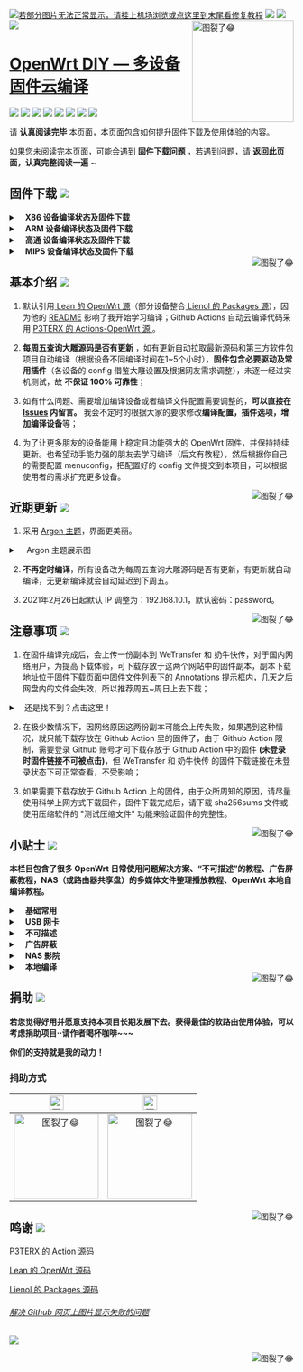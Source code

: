 [![若部分图片无法正常显示，请挂上机场浏览或点这里到末尾看修复教程](https://visitor-badge.glitch.me/badge?page_id=OpenWrt-DIY-visitor-badge)](#解决-github-网页上图片显示失败的问题) [![](https://img.shields.io/github/last-commit/coolsnowwolf/lede/master?color=FFFFFF&label=%E6%BA%90%E7%A0%81%E6%9B%B4%E6%96%B0)](https://github.com/coolsnowwolf/lede) [![](https://img.shields.io/github/release-date/IvanSolis1989/OpenWrt-DIY?color=FFFFFF&label=%E5%9B%BA%E4%BB%B6%E6%9B%B4%E6%96%B0)](https://github.com/IvanSolis1989/OpenWrt-DIY/actions) [![](https://img.shields.io/badge/QQ群-点击加入-FFFFFF.svg)](https://jq.qq.com/?_wv=1027&k=9Sh2iNhT)
<a href="#readme">
    <img src="https://img.vim-cn.com/db/018fac69e39167b5a6f692dfe5b715eccf2960.jpg" alt="图裂了😂" title="OpenWrt-DIY" align="right" height="180" />
</a>

[OpenWrt DIY — 多设备固件云编译](https://jq.qq.com/?_wv=1027&k=9Sh2iNhT)
======================

[![](https://img.shields.io/badge/-目录:-696969.svg)](#readme) [![](https://img.shields.io/badge/-固件下载-F5F5F5.svg)](#固件下载-) [![](https://img.shields.io/badge/-基本介绍-F5F5F5.svg)](#基本介绍-) [![](https://img.shields.io/badge/-近期更新-F5F5F5.svg)](#近期更新-) [![](https://img.shields.io/badge/-注意事项-F5F5F5.svg)](#注意事项-) [![](https://img.shields.io/badge/-小贴士-F5F5F5.svg)](#小贴士-) [![](https://img.shields.io/badge/-捐助-F5F5F5.svg)](#捐助-) [![](https://img.shields.io/badge/-鸣谢-F5F5F5.svg)](#鸣谢-)

请 **认真阅读完毕** 本页面，本页面包含如何提升固件下载及使用体验的内容。

如果您未阅读完本页面，可能会遇到 **固件下载问题** ，若遇到问题，请 **返回此页面，认真完整阅读一遍** ~

## 固件下载 [![](https://img.shields.io/badge/-支持设备、编译状态及固件下载-F5F5F5.svg)](#固件下载-)
<details>
 <summary><b>&nbsp;&nbsp;&nbsp; X86  设备编译状态及固件下载</b></summary>
    
<br/>
 
**点击下表中 [![](https://img.shields.io/badge/设备-passing-32CD32.svg)](https://github.com/IvanSolis1989/OpenWrt-DIY/actions) 即可跳转到该设备固件下载页面** 
|   序号    |     X86设备  |   X86设备编译状态及下载链接 |   插件配置   | 备注说明   |
| :-----------------: | :-------------: |:-----------------: | :-----------------: |  :-----------------: | 
| 1 |   [![](https://img.shields.io/badge/OpenWrt-x86_(64位)-FFFFFF.svg)](https://github.com/IvanSolis1989/OpenWrt-DIY/actions/workflows/x86_64.yml)    | [![](https://github.com/IvanSolis1989/OpenWrt-DIY/workflows/Build%20X86(64bit)%20OpenWrt/badge.svg)](https://github.com/IvanSolis1989/OpenWrt-DIY/actions/workflows/x86_64.yml) |[![](https://img.shields.io/badge/编译-配置-orange.svg)](https://github.com/IvanSolis1989/OpenWrt-DIY/blob/main/config/x86_64.config) |  |  
| 2 |    [![](https://img.shields.io/badge/OpenWrt-x86_(32位)-FFFFFF.svg)](https://github.com/IvanSolis1989/OpenWrt-DIY/actions/workflows/x86.yml)     |[![](https://github.com/IvanSolis1989/OpenWrt-DIY/workflows/Build%20X86(32bit)%20OpenWrt/badge.svg)](https://github.com/IvanSolis1989/OpenWrt-DIY/actions/workflows/x86.yml) |[![](https://img.shields.io/badge/编译-配置-orange.svg)](https://github.com/IvanSolis1989/OpenWrt-DIY/blob/main/config/x86.config) | | 

**提示：**[![](https://img.shields.io/badge/设备-passing-32CD32.svg)](https://github.com/IvanSolis1989/OpenWrt-DIY/actions) 标志为正常，[![](https://img.shields.io/badge/设备-failing-DC143C.svg)](https://github.com/IvanSolis1989/OpenWrt-DIY/actions) 或 [![](https://img.shields.io/badge/设备-no_status-A9A9A9.svg)](https://github.com/IvanSolis1989/OpenWrt-DIY/actions) 不代表所有编译均失败。请点击 [![](https://img.shields.io/badge/设备-状态-32CD32.svg)](https://github.com/IvanSolis1989/OpenWrt-DIY/actions) 到 **Actions** 进一步查看。

</details>

<details>
 <summary><b>&nbsp;&nbsp;&nbsp; ARM 设备编译状态及固件下载</b></summary>
    
<br/>
 
**点击下表中 [![](https://img.shields.io/badge/设备-passing-32CD32.svg)](https://github.com/IvanSolis1989/OpenWrt-DIY/actions) 即可跳转到该设备固件下载页面** 
|    序号   |     ARM设备    |   ARM设备编译状态及下载链接 |   插件配置   | 备注说明   |
| :-----------------: | :-------------: |:-----------------: | :-----------------: |  :-----------------: | 
| 1 |       [![](https://img.shields.io/badge/OpenWrt-N1_盒子-FFFFFF.svg)](https://github.com/IvanSolis1989/OpenWrt-DIY/actions/workflows/N1.yml)         |[![](https://github.com/IvanSolis1989/OpenWrt-DIY/workflows/Build%20N1%20OpenWrt/badge.svg)](https://github.com/IvanSolis1989/OpenWrt-DIY/actions/workflows/N1.yml) |[![](https://img.shields.io/badge/编译-配置-orange.svg)](https://github.com/IvanSolis1989/OpenWrt-DIY/blob/main/config/Lean_Docker_LEDE_N1.config)  | | 
| 2 |    [![](https://img.shields.io/badge/OpenWrt-树莓派_3B/3B+-FFFFFF.svg)](https://github.com/IvanSolis1989/OpenWrt-DIY/actions/workflows/rpi3.yml)   | [![](https://github.com/IvanSolis1989/OpenWrt-DIY/workflows/Build%20RaspBerryPi3%20OpenWrt/badge.svg)](https://github.com/IvanSolis1989/OpenWrt-DIY/actions/workflows/rpi3.yml) |[![](https://img.shields.io/badge/编译-配置-orange.svg)](https://github.com/IvanSolis1989/OpenWrt-DIY/blob/main/config/rpi3-lean-openwrt.config) | 含 USB 网卡驱动 |
| 3 |    [![](https://img.shields.io/badge/OpenWrt-树莓派_4B-FFFFFF.svg)](https://github.com/IvanSolis1989/OpenWrt-DIY/actions/workflows/raspberrypi4.yml)    | [![](https://github.com/IvanSolis1989/OpenWrt-DIY/workflows/Build%20RaspBerryPi4%20OpenWrt/badge.svg)](https://github.com/IvanSolis1989/OpenWrt-DIY/actions/workflows/raspberrypi4.yml)  |[![](https://img.shields.io/badge/编译-配置-orange.svg)](https://github.com/IvanSolis1989/OpenWrt-DIY/blob/main/config/raspberrypi4.config)  | 含 USB 网卡驱动 |
| 4|      [![](https://img.shields.io/badge/OpenWrt-NanoPi_NEO2-FFFFFF.svg)](https://github.com/IvanSolis1989/OpenWrt-DIY/actions/workflows/NanoPi_NEO2.yml)     |  [![](https://github.com/IvanSolis1989/OpenWrt-DIY/workflows/Build%20NanoPi%20NEO2%20OpenWrt/badge.svg)](https://github.com/IvanSolis1989/OpenWrt-DIY/actions/workflows/NanoPi_NEO2.yml)  |[![](https://img.shields.io/badge/编译-配置-orange.svg)](https://github.com/IvanSolis1989/OpenWrt-DIY/blob/main/config/NEO2.config)  | ZIP 解压后刷写 |
| 5|      [![](https://img.shields.io/badge/OpenWrt-NanoPi_R2S-FFFFFF.svg)](https://github.com/IvanSolis1989/OpenWrt-DIY/actions/workflows/r2s.yml)     |  [![](https://github.com/IvanSolis1989/OpenWrt-DIY/workflows/Build%20NanoPi%20R2S%20OpenWrt/badge.svg)](https://github.com/IvanSolis1989/OpenWrt-DIY/actions/workflows/r2s.yml)  |[![](https://img.shields.io/badge/编译-配置-orange.svg)](https://github.com/IvanSolis1989/OpenWrt-DIY/blob/main/config/r2s.config)  | ZIP 解压后刷写 |
| 6|      [![](https://img.shields.io/badge/OpenWrt-NanoPi_R4S_1G-FFFFFF.svg)](https://github.com/IvanSolis1989/OpenWrt-DIY/actions/workflows/r4s-1g.yml)     |  [![](https://github.com/IvanSolis1989/OpenWrt-DIY/workflows/Build%20NanoPi%20R4S%201Gb%20OpenWrt/badge.svg)](https://github.com/IvanSolis1989/OpenWrt-DIY/actions/workflows/r4s-1g.yml)  |[![](https://img.shields.io/badge/编译-配置-orange.svg)](https://github.com/IvanSolis1989/OpenWrt-DIY/blob/main/config/r4s-1g.config)  | ZIP 解压后刷写 |
| 7|      [![](https://img.shields.io/badge/OpenWrt-NanoPi_R4S_4G-FFFFFF.svg)](https://github.com/IvanSolis1989/OpenWrt-DIY/actions/workflows/r4s-4g.yml)     |  [![](https://github.com/IvanSolis1989/OpenWrt-DIY/workflows/Build%20NanoPi%20R4S%204Gb%20OpenWrt/badge.svg)](https://github.com/IvanSolis1989/OpenWrt-DIY/actions/workflows/r4s-4g.yml)  |[![](https://img.shields.io/badge/编译-配置-orange.svg)](https://github.com/IvanSolis1989/OpenWrt-DIY/blob/main/config/r4s-4g.config)  | ZIP 解压后刷写 |
| 8|     [![](https://img.shields.io/badge/OpenWrt-Amlogic_S905X3-FFFFFF.svg)](https://github.com/IvanSolis1989/OpenWrt-DIY/actions/workflows/S905x3.yml)   | [![](https://github.com/IvanSolis1989/OpenWrt-DIY/workflows/Build%20Amlogic%20S905X3%20OpenWrt/badge.svg)](https://github.com/IvanSolis1989/OpenWrt-DIY/actions/workflows/S905x3.yml) |[![](https://img.shields.io/badge/编译-配置-orange.svg)](https://github.com/IvanSolis1989/OpenWrt-DIY/blob/main/config/S905x3.config) |   |
| 9|     [![](https://img.shields.io/badge/OpenWrt-香橙派_Zero_Plus-FFFFFF.svg)](https://github.com/IvanSolis1989/OpenWrt-DIY/actions/workflows/opzp.yml)   | [![](https://github.com/IvanSolis1989/OpenWrt-DIY/workflows/Build%20香橙派%20Zero%20Plus%20OpenWrt/badge.svg)](https://github.com/IvanSolis1989/OpenWrt-DIY/actions/workflows/opzp.yml) |[![](https://img.shields.io/badge/编译-配置-orange.svg)](https://github.com/IvanSolis1989/OpenWrt-DIY/blob/main/config/opzp.config) |   |
|10|       [![](https://img.shields.io/badge/OpenWrt-K3-FFFFFF.svg)](https://github.com/IvanSolis1989/OpenWrt-DIY/actions/workflows/K3.yml)           |[![](https://github.com/IvanSolis1989/OpenWrt-DIY/workflows/Build%20K3%20OpenWrt/badge.svg)](https://github.com/IvanSolis1989/OpenWrt-DIY/actions/workflows/K3.yml) |[![](https://img.shields.io/badge/编译-配置-orange.svg)](https://github.com/IvanSolis1989/OpenWrt-DIY/blob/main/config/k3.config)  |  | 
|11|       [![](https://img.shields.io/badge/OpenWrt-Linksys_Wrt1900acs-FFFFFF.svg)](https://github.com/IvanSolis1989/OpenWrt-DIY/actions/workflows/linksys_wrt1900acs.yml)           |[![](https://github.com/IvanSolis1989/OpenWrt-DIY/workflows/Build%20Linksys%20Wrt1900acs%20OpenWrt/badge.svg)](https://github.com/IvanSolis1989/OpenWrt-DIY/actions/workflows/linksys_wrt1900acs.yml) |[![](https://img.shields.io/badge/编译-配置-orange.svg)](https://github.com/IvanSolis1989/OpenWrt-DIY/blob/main/config/linksys_wrt1900acs.config)  |  | 
|12|       [![](https://img.shields.io/badge/OpenWrt-Linksys_Wrt3200acm-FFFFFF.svg)](https://github.com/IvanSolis1989/OpenWrt-DIY/actions/workflows/linksys_wrt3200acm.yml)           |[![](https://github.com/IvanSolis1989/OpenWrt-DIY/workflows/Build%20Linksys%20Wrt3200acm%20OpenWrt/badge.svg)](https://github.com/IvanSolis1989/OpenWrt-DIY/actions/workflows/linksys_wrt3200acm.yml) |[![](https://img.shields.io/badge/编译-配置-orange.svg)](https://github.com/IvanSolis1989/OpenWrt-DIY/blob/main/config/linksys_wrt3200acm.config)  |  | 
|13|       [![](https://img.shields.io/badge/OpenWrt-Linksys_Wrt32x-FFFFFF.svg)](https://github.com/IvanSolis1989/OpenWrt-DIY/actions/workflows/linksys_wrt32x.yml)           |[![](https://github.com/IvanSolis1989/OpenWrt-DIY/workflows/Build%20Linksys%20Wrt32x%20OpenWrt/badge.svg)](https://github.com/IvanSolis1989/OpenWrt-DIY/actions/workflows/linksys_wrt32x.yml) |[![](https://img.shields.io/badge/编译-配置-orange.svg)](https://github.com/IvanSolis1989/OpenWrt-DIY/blob/main/config/linksys_wrt32x.config)  |  | 

**提示：**[![](https://img.shields.io/badge/设备-passing-32CD32.svg)](https://github.com/IvanSolis1989/OpenWrt-DIY/actions) 标志为正常，[![](https://img.shields.io/badge/设备-failing-DC143C.svg)](https://github.com/IvanSolis1989/OpenWrt-DIY/actions) 或 [![](https://img.shields.io/badge/设备-no_status-A9A9A9.svg)](https://github.com/IvanSolis1989/OpenWrt-DIY/actions) 不代表所有编译均失败。请点击 [![](https://img.shields.io/badge/设备-状态-32CD32.svg)](https://github.com/IvanSolis1989/OpenWrt-DIY/actions) 到 **Actions** 进一步查看。

</details>

<details>
 <summary><b>&nbsp;&nbsp;&nbsp; 高通 设备编译状态及固件下载</b></summary>
    
<br/>

**点击下表中 [![](https://img.shields.io/badge/设备-passing-32CD32.svg)](https://github.com/IvanSolis1989/OpenWrt-DIY/actions) 即可跳转到该设备固件下载页面** 
|    序号   |     高通平台     |   高通设备编译状态及下载链接 |   插件配置   | 备注说明   |
| :-----------------: | :-------------: |:-----------------: | :-----------------: |  :-----------------: | 
| 1 |        [![](https://img.shields.io/badge/OpenWrt-竞斗云-FFFFFF.svg)](https://github.com/IvanSolis1989/OpenWrt-DIY/actions/workflows/gdock.yml)         |[![](https://github.com/IvanSolis1989/OpenWrt-DIY/workflows/Build%20G-Dock%20OpenWrt/badge.svg)](https://github.com/IvanSolis1989/OpenWrt-DIY/actions/workflows/gdock.yml) |[![](https://img.shields.io/badge/编译-配置-orange.svg)](https://github.com/IvanSolis1989/OpenWrt-DIY/blob/main/config/gdock-lean-openwrt.config)  | | 
| 2|     [![](https://img.shields.io/badge/OpenWrt-网件_R7800-FFFFFF.svg)](https://github.com/IvanSolis1989/OpenWrt-DIY/actions/workflows/R7800.yml)   | [![](https://github.com/IvanSolis1989/OpenWrt-DIY/workflows/Build%20Netgear%20R7800%20OpenWrt/badge.svg)](https://github.com/IvanSolis1989/OpenWrt-DIY/actions/workflows/R7800.yml) |[![](https://img.shields.io/badge/编译-配置-orange.svg)](https://github.com/IvanSolis1989/OpenWrt-DIY/blob/main/config/r7800.config) |   |
| 3|     [![](https://img.shields.io/badge/OpenWrt-网件_3800-FFFFFF.svg)](https://github.com/IvanSolis1989/OpenWrt-DIY/actions/workflows/netgear3800.yml)   | [![](https://github.com/IvanSolis1989/OpenWrt-DIY/workflows/Build%20Netgear%203800%20OpenWrt/badge.svg)](https://github.com/IvanSolis1989/OpenWrt-DIY/actions/workflows/netgear3800.yml) |[![](https://img.shields.io/badge/编译-配置-orange.svg)](https://github.com/IvanSolis1989/OpenWrt-DIY/blob/main/config/netgear3800.config) |   |
| 4 |        [![](https://img.shields.io/badge/OpenWrt-K2T-FFFFFF.svg)](https://github.com/IvanSolis1989/OpenWrt-DIY/actions/workflows/K2T.yml)           | [![](https://github.com/IvanSolis1989/OpenWrt-DIY/workflows/Build%20K2T%20OpenWrt/badge.svg)](https://github.com/IvanSolis1989/OpenWrt-DIY/actions/workflows/K2T.yml)|[![](https://img.shields.io/badge/编译-配置-orange.svg)](https://github.com/IvanSolis1989/OpenWrt-DIY/blob/main/config/Lean_LEDE_K2T.config) | | 
| 5|     [![](https://img.shields.io/badge/OpenWrt-星际宝盒_CM520-FFFFFF.svg)](https://github.com/IvanSolis1989/OpenWrt-DIY/actions/workflows/CM520.yml)   | [![](https://github.com/IvanSolis1989/OpenWrt-DIY/workflows/Build%20星际宝盒%20CM520%20OpenWrt/badge.svg)](https://github.com/IvanSolis1989/OpenWrt-DIY/actions/workflows/CM520.yml) |[![](https://img.shields.io/badge/编译-配置-orange.svg)](https://github.com/IvanSolis1989/OpenWrt-DIY/blob/main/config/CM520.config) |   |

**提示：**[![](https://img.shields.io/badge/设备-passing-32CD32.svg)](https://github.com/IvanSolis1989/OpenWrt-DIY/actions) 标志为正常，[![](https://img.shields.io/badge/设备-failing-DC143C.svg)](https://github.com/IvanSolis1989/OpenWrt-DIY/actions) 或 [![](https://img.shields.io/badge/设备-no_status-A9A9A9.svg)](https://github.com/IvanSolis1989/OpenWrt-DIY/actions) 不代表所有编译均失败。请点击 [![](https://img.shields.io/badge/设备-状态-32CD32.svg)](https://github.com/IvanSolis1989/OpenWrt-DIY/actions) 到 **Actions** 进一步查看。

</details>

<details>
 <summary><b>&nbsp;&nbsp;&nbsp; MIPS 设备编译状态及固件下载</b></summary>
    
<br/>

**点击下表中 [![](https://img.shields.io/badge/设备-passing-32CD32.svg)](https://github.com/IvanSolis1989/OpenWrt-DIY/actions) 即可跳转到该设备固件下载页面** 
|    序号   |     MIPS设备     |   MIPS设备编译状态及下载链接 |   插件配置   | 备注说明   |
| :-----------------: | :-------------: |:-----------------: | :-----------------: |  :-----------------: | 
| 1 |        [![](https://img.shields.io/badge/OpenWrt-极路由_B70-FFFFFF.svg)](https://github.com/IvanSolis1989/OpenWrt-DIY/actions/workflows/B70.yml)        |[![](https://github.com/IvanSolis1989/OpenWrt-DIY/workflows/Build%20HiWiFi%20B70%20OpenWrt/badge.svg)](https://github.com/IvanSolis1989/OpenWrt-DIY/actions/workflows/B70.yml)|[![](https://img.shields.io/badge/编译-配置-orange.svg)](https://github.com/IvanSolis1989/OpenWrt-DIY/blob/main/config/B70.config) | |
|2|        [![](https://img.shields.io/badge/OpenWrt-K2P-FFFFFF.svg)](https://github.com/IvanSolis1989/OpenWrt-DIY/actions/workflows/K2P.yml)           |[![](https://github.com/IvanSolis1989/OpenWrt-DIY/workflows/Build%20K2P%20OpenWrt/badge.svg)](https://github.com/IvanSolis1989/OpenWrt-DIY/actions/workflows/K2P.yml)|[![](https://img.shields.io/badge/编译-配置-orange.svg)](https://github.com/IvanSolis1989/OpenWrt-DIY/blob/main/config/Lean_LEDE_K2P.config) | |
| 3 |    [![](https://img.shields.io/badge/OpenWrt-红米_AC2100-FFFFFF.svg)](https://github.com/IvanSolis1989/OpenWrt-DIY/actions/workflows/redmi_ac2100.yml)     | [![](https://github.com/IvanSolis1989/OpenWrt-DIY/workflows/Build%20Redmi%20AC2100%20OpenWrt/badge.svg)](https://github.com/IvanSolis1989/OpenWrt-DIY/actions/workflows/redmi_ac2100.yml) |[![](https://img.shields.io/badge/编译-配置-orange.svg)](https://github.com/IvanSolis1989/OpenWrt-DIY/blob/main/config/redmi_ac2100.config) | | 
| 4 |    [![](https://img.shields.io/badge/OpenWrt-Newifi3_D2-FFFFFF.svg)](https://github.com/IvanSolis1989/OpenWrt-DIY/actions/workflows/Newifi_D2.yml)      |  [![](https://github.com/IvanSolis1989/OpenWrt-DIY/workflows/Build%20Newifi%20D2%20OpenWrt/badge.svg)](https://github.com/IvanSolis1989/OpenWrt-DIY/actions/workflows/Newifi_D2.yml) |[![](https://img.shields.io/badge/编译-配置-orange.svg)](https://github.com/IvanSolis1989/OpenWrt-DIY/blob/main/config/Newifi_D2.config)  | | 
|5 |     [![](https://img.shields.io/badge/OpenWrt-小娱_C5-FFFFFF.svg)](https://github.com/IvanSolis1989/OpenWrt-DIY/actions/workflows/xiaoyu_xy-c5.yml)        | [![](https://github.com/IvanSolis1989/OpenWrt-DIY/workflows/Build%20XiaoYu%20XY-C5%20OpenWrt/badge.svg)](https://github.com/IvanSolis1989/OpenWrt-DIY/actions/workflows/xiaoyu_xy-c5.yml)   |[![](https://img.shields.io/badge/编译-配置-orange.svg)](https://github.com/IvanSolis1989/OpenWrt-DIY/blob/main/config/xiaoyu_xy-c5.config)  |  |
| 6|     [![](https://img.shields.io/badge/OpenWrt-小米_R3G-FFFFFF.svg)](https://github.com/IvanSolis1989/OpenWrt-DIY/actions/workflows/R3G.yml)   | [![](https://github.com/IvanSolis1989/OpenWrt-DIY/workflows/Build%20Mi%20R3G%20OpenWrt/badge.svg)](https://github.com/IvanSolis1989/OpenWrt-DIY/actions/workflows/R3G.yml) |[![](https://img.shields.io/badge/编译-配置-orange.svg)](https://github.com/IvanSolis1989/OpenWrt-DIY/blob/main/config/r3g.config) |   |
| 7|     [![](https://img.shields.io/badge/OpenWrt-小米_R3P-FFFFFF.svg)](https://github.com/IvanSolis1989/OpenWrt-DIY/actions/workflows/Mi_3Pro.yml)   | [![](https://github.com/IvanSolis1989/OpenWrt-DIY/workflows/Build%20Mi%20R3P%20OpenWrt/badge.svg)](https://github.com/IvanSolis1989/OpenWrt-DIY/actions/workflows/Mi_3Pro.yml) |[![](https://img.shields.io/badge/编译-配置-orange.svg)](https://github.com/IvanSolis1989/OpenWrt-DIY/blob/main/config/r3p.config) |   |
| 8|     [![](https://img.shields.io/badge/OpenWrt-小米_Mini-FFFFFF.svg)](https://github.com/IvanSolis1989/OpenWrt-DIY/actions/workflows/MI_mini.yml)   | [![](https://github.com/IvanSolis1989/OpenWrt-DIY/workflows/Build%20Mi%20Mini%20OpenWrt/badge.svg)](https://github.com/IvanSolis1989/OpenWrt-DIY/actions/workflows/MI_mini.yml) |[![](https://img.shields.io/badge/编译-配置-orange.svg)](https://github.com/IvanSolis1989/OpenWrt-DIY/blob/main/config/Mi_mini.config) |   |
| 9 |     [![](https://img.shields.io/badge/OpenWrt-优酷_L1-FFFFFF.svg)](https://github.com/IvanSolis1989/OpenWrt-DIY/actions/workflows/youkuL1.yml)   | [![](https://github.com/IvanSolis1989/OpenWrt-DIY/workflows/Build%20Youku%20L1%20OpenWrt/badge.svg)](https://github.com/IvanSolis1989/OpenWrt-DIY/actions/workflows/youkuL1.yml) |[![](https://img.shields.io/badge/编译-配置-orange.svg)](https://github.com/IvanSolis1989/OpenWrt-DIY/blob/main/config/youkuL1.config) |   |

**提示：**[![](https://img.shields.io/badge/设备-passing-32CD32.svg)](https://github.com/IvanSolis1989/OpenWrt-DIY/actions) 标志为正常，[![](https://img.shields.io/badge/设备-failing-DC143C.svg)](https://github.com/IvanSolis1989/OpenWrt-DIY/actions) 或 [![](https://img.shields.io/badge/设备-no_status-A9A9A9.svg)](https://github.com/IvanSolis1989/OpenWrt-DIY/actions) 不代表所有编译均失败。请点击 [![](https://img.shields.io/badge/设备-状态-32CD32.svg)](https://github.com/IvanSolis1989/OpenWrt-DIY/actions) 到 **Actions** 进一步查看。

</details>

<a href="#readme">
    <img src="https://img.shields.io/badge/-返回顶部-orange.svg" alt="图裂了😂" title="返回顶部" align="right"/>
</a>

## 基本介绍 [![](https://img.shields.io/badge/-项目基本介绍-F5F5F5.svg)](#基本介绍-)

1. 默认引用[ Lean 的 OpenWrt 源](https://github.com/coolsnowwolf/lede)（部分设备整合[ Lienol 的 Packages 源](https://github.com/Lienol/openwrt-packages)），因为他的 [README](https://github.com/coolsnowwolf/lede/blob/master/README.md) 影响了我开始学习编译；Github Actions 自动云编译代码采用 [P3TERX 的 Actions-OpenWrt 源 ](https://github.com/P3TERX/Actions-OpenWrt)。

2.  **每周五查询大雕源码是否有更新** ，如有更新自动拉取最新源码和第三方软件包项目自动编译（根据设备不同编译时间在1~5个小时），**固件包含必要驱动及常用插件**（各设备的 config 借鉴大雕设置及根据网友需求调整），未逐一经过实机测试，故 **不保证 100% 可靠性**；

3. 如有什么问题、需要增加编译设备或者编译文件配置需要调整的，**可以直接在 [Issues](https://github.com/IvanSolis1989/OpenWrt-DIY/issues) 内留言。** 我会不定时的根据大家的要求修改**编译配置，插件选项，增加编译设备**等；

4. 为了让更多朋友的设备能用上稳定且功能强大的 OpenWrt 固件，并保持持续更新。也希望动手能力强的朋友去学习编译（后文有教程），然后根据你自己的需要配置 menuconfig，把配置好的 config 文件提交到本项目，可以根据使用者的需求扩充更多设备。

<a href="#readme">
    <img src="https://img.shields.io/badge/-返回顶部-orange.svg" alt="图裂了😂" title="返回顶部" align="right"/>
</a>

## 近期更新 [![](https://img.shields.io/badge/-近期固件更新-F5F5F5.svg)](#近期更新-)

1. 采用 [Argon 主题](https://github.com/jerrykuku/luci-theme-argon)，界面更美丽。

<details>
 <summary>&nbsp;&nbsp;&nbsp; Argon 主题展示图</summary>
   
<br/>
    
<img src="https://github.com/jerrykuku/luci-theme-argon/raw/master/Screenshots/screenshot_pc.jpg" alt="图裂了😂需要机场才能正常显示"/><br/>
<img src="https://github.com/jerrykuku/luci-theme-argon/raw/master/Screenshots/screenshot_phone.jpg" alt="图裂了😂需要机场才能正常显示"/><br/>    
</details>

2. **不再定时编译**，所有设备改为每周五查询大雕源码是否有更新，有更新就自动编译，无更新编译就会自动延迟到下周五。

3. 2021年2月26日起默认 IP 调整为：192.168.10.1，默认密码：password。

<a href="#readme">
    <img src="https://img.shields.io/badge/-返回顶部-orange.svg" alt="图裂了😂" title="返回顶部" align="right"/>
</a>

## 注意事项 [![](https://img.shields.io/badge/-下载注意事项-F5F5F5.svg)](#注意事项-)

1. 在固件编译完成后，会上传一份副本到 WeTransfer 和 奶牛快传，对于国内网络用户，为提高下载体验，可下载存放于这两个网站中的固件副本，副本下载地址位于固件下载页面中固件文件列表下的 Annotations 提示框内，几天之后网盘内的文件会失效，所以推荐周五~周日上去下载；
<details>
 <summary>&nbsp;&nbsp;&nbsp;还是找不到？点击这里！</summary>
 
<br/>
<img src="https://img.vim-cn.com/ef/2481045f0a6fac8ee6c0c437b5c225ee880295.png" alt="图裂了😂"/><br/>    
<img src="https://img.vim-cn.com/e9/1b273967817d9eaf78869e06a0069939354d43.png" alt="图裂了😂"/><br/>
</details>

2. 在极少数情况下，因网络原因这两份副本可能会上传失败，如果遇到这种情况，就只能下载存放在 Github Action 里的固件了，由于 Github Action 限制，需要登录 Github 账号才可下载存放于 Github Action 中的固件 **(未登录时固件链接不可被点击)**，但 WeTransfer 和 奶牛快传 的固件下载链接在未登录状态下可正常查看，不受影响；

3. 如果需要下载存放于 Github Action 上的固件，由于众所周知的原因，请尽量使用科学上网方式下载固件，固件下载完成后，请下载 sha256sums 文件或使用压缩软件的 "测试压缩文件" 功能来验证固件的完整性。

<a href="#readme">
    <img src="https://img.shields.io/badge/-返回顶部-orange.svg" alt="图裂了😂" title="返回顶部" align="right"/>
</a>

## 小贴士 [![](https://img.shields.io/badge/-日常使用技巧及教程-F5F5F5.svg)](#小贴士-)

**本栏目包含了很多 OpenWrt 日常使用问题解决方案、“不可描述”的教程、广告屏蔽教程，NAS（或路由器共享盘）的多媒体文件整理播放教程、OpenWrt 本地自编译教程。**

<details>
 <summary><b>&nbsp;&nbsp;&nbsp; 基础常用</b></summary>

<br/>

[OpenWrt 基础配置](https://github.com/IvanSolis1989/OpenWrt-DIY/wiki/OpenWrt-%E5%9F%BA%E7%A1%80%E9%85%8D%E7%BD%AE)

[OpenWrt 软路由 IPv6 上网设置](https://github.com/IvanSolis1989/OpenWrt-DIY/wiki/OpenWrt-%E8%BD%AF%E8%B7%AF%E7%94%B1-IPv6-%E4%B8%8A%E7%BD%91%E8%AE%BE%E7%BD%AE)

[OpenWrt 网络共享文件和 Transmission 使用技巧，再也没有恼人的权限问题](https://youtu.be/wmR7o9p9vSY)

[SD 卡设备固件刷写程序 BalenaEtcher](https://www.balena.io/etcher/)

</details>

<details>
 <summary><b>&nbsp;&nbsp;&nbsp; USB 网卡</b></summary>

<br/>

**USB 有线网卡**

推荐使用基于 AX88179（[绿联20256](https://union-click.jd.com/jdc?e=&p=AyIGZRprFQETA10cXSVGTV8LRGtMR1dGFxBFC1pXUwkEAEAdQFkJBVsWAxYPUh1ETEdOWmVdIHFbakcpHD4LGBJsV3suc1ducxNNVxkyEzdWGlsVBhcEVRNYJTISAGVNNRUDEwZUGlgTAhQ3VCtbEgIRAVATUxYCEQdUK1wVCyJcAHVfRVBCUAEYXBQFQQICK2slASI3ZRtrFjJQaVRIWRIEEAZRGQsRUhdVABkLEVIQV1xIDhYDFQdQElkTMhAGVB9S)）或 RTL8153（[山泽UW013](https://union-click.jd.com/jdc?e=&p=AyIGZRtYFAUWA1MdXBYyFQVTH14UByJDCkMFSjJLQhBaGR4cDF8QTwcKWUcYB0UHCwUQAVEeWhAdS0IJRmt9dE9wLGwwV2JUUyliWBxEDEdQGilTDh43VCtYFAISA1AYWx0BIjdVHGtXbFBXCVACQVlKTwErWiUCFQdWHV4dChYBUhtZJQUSDmVADnsGQlUFTA8WBRMABh4MJTIiBGUraxUyETcXdVkcBhIHUxxSFAcXB1AeCBALGwJdEgxHCxpQVhpTRQERN1caWhEL)） 芯片的 USB 有线网卡设备。

**USB 无线网卡**

推荐使用基于雷凌 RT3070(150Mbps)/RT5370(150Mbps)/RT5572(300Mbps+600Mbps) 芯片;  

或 MT7612U(300Mbps+867Mbps) 芯片的 USB 无线网卡设备 (例如华硕 AC55、网件 A6210 等)。

**备注**：个人不建议在软路由设备上用 USB 外接无线网卡，信号强度、稳定性都比较弱。

</details>

<details>
 <summary><b>&nbsp;&nbsp;&nbsp; 不可描述</b></summary>

<br/>

[最好的 OpenWrt 路由器 shadowsocks 自动翻墙、科学上网教程](https://github.com/softwaredownload/openwrt-fanqiang)

[自由上网方法大全](https://github.com/Alvin9999/new-pac/wiki)

[Clash for Windows](https://github.com/Fndroid/clash_for_windows_pkg)

[WinXray](https://github.com/TheMRLL/winxray)

[翻墙软件 VPN 推荐指南（含 2020 优惠）](https://github.com/vpncn/vpncn.github.io)

[免费机场节点获取 1](https://github.com/hugetiny/awesome-vpn/blob/master/READMECN.md)

[免费机场节点获取 2](https://bu.link2.workers.dev/https/github.com/freefq/free)

</details>

<details>
 <summary><b>&nbsp;&nbsp;&nbsp; 广告屏蔽</b></summary>

<br/>

[anti-AD 中文区命中率最高的广告过滤列表](https://github.com/privacy-protection-tools/anti-AD)

[最完善的 iOS 翻墙规则](https://github.com/h2y/Shadowrocket-ADBlock-Rules)

[国内加速过滤广告规则订阅](https://github.com/Silentely/AdBlock-Acceleration)

</details>

<details>
 <summary><b>&nbsp;&nbsp;&nbsp; NAS 影院</b></summary>

<br/>

[最NB的家庭影院播放器KODI](http://www.kodiplayer.cn/)

[全球5000多个IPTV频道](https://github.com/iptv-org/iptv)

</details>

<details>
 <summary><b>&nbsp;&nbsp;&nbsp; 本地编译</b></summary>

<br/>

[基本编译教程](https://blog.csdn.net/Dreame_Architect/article/details/101527640)

[WIN10 内置 Ubuntu 子系统编译教程](http://www.fuweijun.com/index.php/2019/07/03/win10%E5%AD%90linux%E7%B3%BB%E7%BB%9F%E7%BC%96%E8%AF%91openwrt/)

[Win10 子系统 Ubuntu18.04 下编译 OpenWrt 问题及解决方法](https://blog.csdn.net/khaunag/article/details/104854536)

[Ubuntu 默认源更新慢可更换清华大学镜像源](https://mirror.tuna.tsinghua.edu.cn/help/ubuntu/)

[Lean's OpenWrt 插件大全](https://github.com/IvanSolis1989/OpenWrt-DIY/wiki/Lean‘s-OpenWrt-——LuCI-Applications-插件说明)

</details>

<a href="#readme">
    <img src="https://img.shields.io/badge/-返回顶部-orange.svg" alt="图裂了😂" title="返回顶部" align="right"/>
</a>

## 捐助 [![](https://img.shields.io/badge/-请我喝咖啡啦-F5F5F5.svg)](#捐助-)

**若您觉得好用并愿意支持本项目长期发展下去。获得最佳的软路由使用体验，可以考虑捐助项目··请作者喝杯咖啡~~~**

**你们的支持就是我的动力！**

### 捐助方式

|     <img src="https://img.shields.io/badge/-支付宝-F5F5F5.svg" href="#赞助支持本项目-" height="25" alt="图裂了😂"/>  |  <img src="https://img.shields.io/badge/-微信-F5F5F5.svg" height="25" alt="图裂了😂" href="#赞助支持本项目-"/>  | 
| :-----------------: | :-------------: |
|<img src="https://img.vim-cn.com/24/8c86e483e945f14aeb96662270d4f320a9ed5d.jpg" width="150" height="150" alt="图裂了😂" href="#赞助支持本项目-"/>|<img src="https://img.vim-cn.com/c1/e41cd8fde8f5a863f4d3cdac6f23840d398e01.jpg" width="150" height="150" alt="图裂了😂" href="#赞助支持本项目-"/>|

<a href="#readme">
    <img src="https://img.shields.io/badge/-返回顶部-orange.svg" alt="图裂了😂" title="返回顶部" align="right"/>
</a>

## 鸣谢 [![](https://img.shields.io/badge/-跪谢各大佬-F5F5F5.svg)](#鸣谢-)
 
[P3TERX 的 Action 源码](https://github.com/P3TERX/Actions-OpenWrt)

[Lean 的 OpenWrt 源码](https://github.com/coolsnowwolf/lede)

[Lienol 的 Packages 源码](https://github.com/Lienol/openwrt-packages)

###### [解决 Github 网页上图片显示失败的问题](https://blog.csdn.net/qq_38232598/article/details/91346392)

[![](https://img.shields.io/badge/QQ群-点击加入-FFFFFF.svg)](https://jq.qq.com/?_wv=1027&k=9Sh2iNhT)

<a href="#readme">
    <img src="https://img.shields.io/badge/-返回顶部-orange.svg" alt="图裂了😂" title="返回顶部" align="right"/>
</a>
